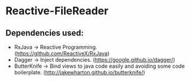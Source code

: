 # Reactive-FileReader

## Dependencies used:

* RxJava -> Reactive Programming. (https://github.com/ReactiveX/RxJava)
* Dagger -> Inject dependencies. (https://google.github.io/dagger/)
* ButterKnife -> Bind views to java code easily and avoiding some code boilerplate. (http://jakewharton.github.io/butterknife/)
